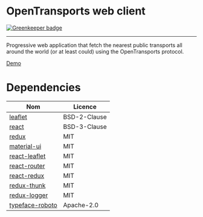 # OpenTransports web client

[![Greenkeeper badge](https://badges.greenkeeper.io/OpenTransports/web-client.svg)](https://greenkeeper.io/)

---
Progressive web application that fetch the nearest public transports all around the world (or at least could) using the OpenTransports protocol.

[Demo](https://open-transports.herokuapp.com/)


# Dependencies
| Nom | Licence |
|-----|---------|
| [leaflet](http://leafletjs.com/) | BSD-2-Clause |
| [react](https://facebook.github.io/react/) | BSD-3-Clause |
| [redux](http://redux.js.org/) | MIT |
| [material-ui](https://github.com/callemall/material-ui) | MIT |
| [react-leaflet](https://github.com/PaulLeCam/react-leaflet) | MIT |
| [react-router](https://github.com/ReactTraining/react-router) | MIT |
| [react-redux](https://github.com/reactjs/react-redux) | MIT |
| [redux-thunk](https://github.com/gaearon/redux-thunk) | MIT |
| [redux-logger](https://github.com/evgenyrodionov/redux-logger) | MIT |
| [typeface-roboto](https://fonts.google.com/specimen/Roboto) | Apache-2.0 |
